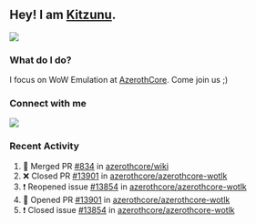 ## Hey! I am [Kitzunu](https://Github.com/Kitzunu).

<!--<a href="https://github-readme-stats.kitzunu.vercel.app/api?username=Kitzunu&show_icons=true&theme=dark">
  <img align="center" src="https://github-readme-stats.kitzunu.vercel.app/api?username=Kitzunu&show_icons=true&theme=dark" />
</a>-->
<a href="https://github-readme-stats.kitzunu.vercel.app/api?username=Kitzunu&show_icons=true&theme=dark">
  <img align="center" src="https://github-readme-stats.vercel.app/api/top-langs/?username=Kitzunu&layout=compact&theme=dark" />
</a>

### What do I do?

I focus on WoW Emulation at [AzerothCore](https://Github.com/AzerothCore). Come join us ;)

### Connect with me
[![](https://img.shields.io/badge/AzerothCore%20Discord-Connect%20with%20me!-green)](https://discord.com/invite/gkt4y2x)

### Recent Activity

<!--START_SECTION:activity-->
1. 🎉 Merged PR [#834](https://github.com/azerothcore/wiki/pull/834) in [azerothcore/wiki](https://github.com/azerothcore/wiki)
2. ❌ Closed PR [#13901](https://github.com/azerothcore/azerothcore-wotlk/pull/13901) in [azerothcore/azerothcore-wotlk](https://github.com/azerothcore/azerothcore-wotlk)
3. ❗️ Reopened issue [#13854](https://github.com/azerothcore/azerothcore-wotlk/issues/13854) in [azerothcore/azerothcore-wotlk](https://github.com/azerothcore/azerothcore-wotlk)
4. 💪 Opened PR [#13901](https://github.com/azerothcore/azerothcore-wotlk/pull/13901) in [azerothcore/azerothcore-wotlk](https://github.com/azerothcore/azerothcore-wotlk)
5. ❗️ Closed issue [#13854](https://github.com/azerothcore/azerothcore-wotlk/issues/13854) in [azerothcore/azerothcore-wotlk](https://github.com/azerothcore/azerothcore-wotlk)
<!--END_SECTION:activity-->

